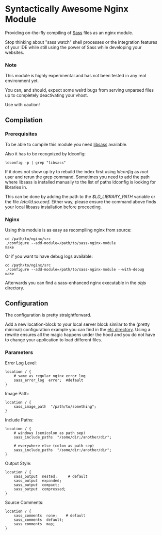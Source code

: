 # Syntactically Awesome Nginx Module

Providing on-the-fly compiling of [Sass](http://sass-lang.com/) files as an
nginx module.

Stop thinking about "sass watch" shell processes or the integration features of
your IDE while still using the power of Sass while developing your websites.

### Note

This module is highly experimental and has not been tested in any real
environment yet.

You can, and should, expect some weird bugs from serving unparsed files up to
completely deactivating your vhost.

Use with caution!

## Compilation

### Prerequisites

To be able to compile this module you need [libsass](https://github.com/hcatlin/libsass)
available.

Also it has to be recognized by ldconfig:

    ldconfig -p | grep "libsass"

If it does not show up try to rebuild the index first using *ldconfig* as
*root* user and rerun the grep command. Sometimes you need to add the path
where libsass is installed manually to the list of paths ldconfig is looking
for libraries in.

This can be done by adding the path to the *$LD\_LIBRARY\_PATH* variable or the
file */etc/ld.so.conf*. Either way, please ensure the command above finds your
local libsass installation before proceeding.

### Nginx

Using this module is as easy as recompiling nginx from source:

    cd /path/to/nginx/src
    ./configure --add-module=/path/to/sass-nginx-module
    make

Or if you want to have debug logs available:

    cd /path/to/nginx/src
    ./configure --add-module=/path/to/sass-nginx-module --with-debug
    make

Afterwards you can find a sass-enhanced nginx executable in the *objs* directory.

## Configuration

The configuration is pretty straightforward.

Add a new location-block to your local server block similar to the (pretty
minimal) configuration example you can find in the [etc directory](etc/vhost.conf).
Using a rewrite ensures all the magic happens under the hood and you do not
have to change your application to load different files.

### Parameters

Error Log Level:

    location / {
        # same as regular nginx error log
        sass_error_log  error;  #default
    }

Image Path:

    location / {
        sass_image_path  "/path/to/something";
    }

Include Paths:

    location / {
        # windows (semicolon as path sep)
        sass_include_paths  "/some/dir;/another/dir";

        # everywhere else (colon as path sep)
        sass_include_paths  "/some/dir:/another/dir";
    }

Output Style:

    location / {
        sass_output  nested;     # default
        sass_output  expanded;
        sass_output  compact;
        sass_output  compressed;
    }

Source Comments:

    location / {
        sass_comments  none;    # default
        sass_comments  default;
        sass_comments  map;
    }

